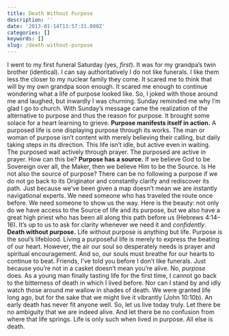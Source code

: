 ```yaml
---
title: Death Without Purpose
description: ''
date: '2013-01-14T13:57:31.000Z'
categories: []
keywords: []
slug: /death-without-purpose
---
```

I went to my first funeral Saturday (yes, _first_). It was for my grandpa’s twin brother (identical). I can say authoritatively I do not like funerals. I like them less the closer to my nuclear family they come. It scared me to think that will by my own grandpa soon enough. It scared me enough to continue wondering what a life of purpose looked like. So, I joked with those around me and laughed, but inwardly I was churning. Sunday reminded me why I’m glad I go to church. With Sunday’s message came the realization of the alternative to purpose and thus the reason for purpose. It brought some solace for a heart learning to grieve.
**Purpose manifests itself in action.** A purposed life is one displaying purpose through its works. The man or woman of purpose isn’t content with merely believing their calling, but daily taking steps in its direction. This life isn’t idle, but active even in waiting. The purposed wait actively through prayer. The purposed are active in prayer. How can this be?
**Purpose has a source.** If we believe God to be Sovereign over all, the Maker, then we believe Him to be the Source. Is He not also the source of purpose? There can be no following a purpose if we do not go back to its Originator and constantly clarify and rediscover its path. Just because we’ve been given a map doesn’t mean we are instantly navigational experts. We need someone who has traveled the route once before. We need someone to show us the way. Here is the beauty: not only do we have access to the Source of life and its purpose, but we also have a great high priest who has been all along this path before us (Hebrews 4:14–16). It’s up to us to ask for clarity whenever we need it and _confidently_.
**Death without purpose.** Life without purpose is anything but life. Purpose is the soul’s lifeblood. Living a purposeful life is merely to express the beating of our heart. However, the air our soul so desperately needs is prayer and spiritual encouragement. And so, our souls must breathe for our hearts to continue to beat. Friends, I’ve told you before I don’t like funerals. Just because you’re not in a casket doesn’t mean you’re alive. No, _purpose_ does.
As a young man finally tasting life for the first time, I cannot go back to the bitterness of death in which I lived before. Nor can I stand by and idly watch those around me wallow in shades of death. We were granted life long ago, but for the sake that we might live it vibrantly (John 10:10b). An early death has never fit anyone well. So, let us live today truly. Let there be no ambiguity that we are indeed alive. And let there be no confusion from where that life springs. Life is only such when lived in purpose. All else is death.

